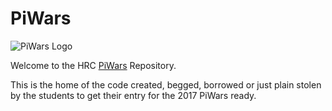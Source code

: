 # PiWars
![PiWars Logo](http://piwars.org/wp-content/uploads/2014/07/banner-logo.jpg)

Welcome to the HRC [PiWars](http://piwars.org/) Repository.

This is the home of the code created, begged, borrowed or just plain stolen by the students to get their entry for the 2017 PiWars ready.

